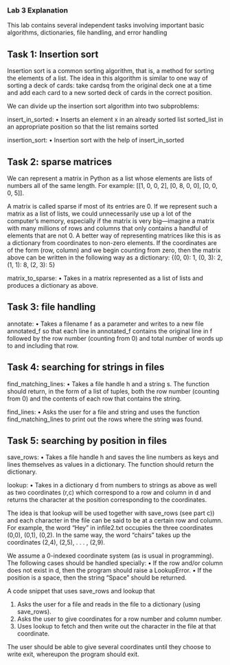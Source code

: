 ### Lab 3 Explanation ###

This lab contains several independent tasks involving important basic algorithms, dictionaries, file
handling, and error handling


## Task 1: Insertion sort ##
Insertion sort is a common sorting algorithm, that is, a method for sorting the elements of a list. The
idea in this algorithm is similar to one way of sorting a deck of cards: take cardsq from the original deck
one at a time and add each card to a new sorted deck of cards in the correct position.

We can divide up the insertion sort algorithm into two subproblems:

insert_in_sorted:
• Inserts an element x in an already sorted list sorted_list in an appropriate position so that the list remains sorted

insertion_sort:
• Insertion sort with the help of insert_in_sorted


## Task 2: sparse matrices ##
We can represent a matrix in Python as a list whose elements are lists of numbers all of the same length.
For example: [[1, 0, 0, 2], [0, 8, 0, 0], [0, 0, 0, 5]].

A matrix is called sparse if most of its entries are 0. If we represent such a matrix as a list of lists, we
could unnecessarily use up a lot of the computer’s memory, especially if the matrix is very big—imagine
a matrix with many millions of rows and columns that only contains a handful of elements that are not 0.
A better way of representing matrices like this is as a dictionary from coordinates to non-zero elements.
If the coordinates are of the form (row, column) and we begin counting from zero, then the matrix above
can be written in the following way as a dictionary:
{(0, 0): 1, (0, 3): 2, (1, 1): 8, (2, 3): 5}

matrix_to_sparse:
• Takes in a matrix represented as a list of lists and produces a dictionary as above.


## Task 3: file handling ##

annotate:
• Takes a filename f as a parameter and writes to a new file annotated_f
so that each line in annotated_f contains the original line in f followed by the row number (counting
from 0) and total number of words up to and including that row.

## Task 4: searching for strings in files ##

find_matching_lines:
• Takes a file handle h and a string s. The function
should return, in the form of a list of tuples, both the row number (counting from 0) and the contents of
each row that contains the string.

find_lines:
• Asks the user for a file and string and uses the function
find_matching_lines to print out the rows where the string was found.


## Task 5: searching by position in files ##
save_rows:
• Takes a file handle h and saves the line numbers as keys and lines
themselves as values in a dictionary. The function should return the dictionary.

lookup:
• Takes in a dictionary d from numbers to strings as above as well as two
coordinates (r,c) which correspond to a row and column in d and returns the character at the position
corresponding to the coordinates.

The idea is that lookup will be used together with save_rows (see part c)) and each character in the file
can be said to be at a certain row and column. For example, the word “Hey” in infile2.txt occupies
the three coordinates (0,0), (0,1), (0,2). In the same way, the word “chairs” takes up the coordinates
(2,4), (2,5), . . . , (2,9).

We assume a 0-indexed coordinate system (as is usual in programming).
The following cases should be handled specially:
• If the row and/or column does not exist in d, then the program should raise a LookupError.
• If the position is a space, then the string “Space” should be returned.

A code snippet that uses save_rows and lookup that
1. Asks the user for a file and reads in the file to a dictionary (using save_rows).
2. Asks the user to give coordinates for a row number and column number.
3. Uses lookup to fetch and then write out the character in the file at that coordinate.

The user should be able to give several coordinates until they choose to write exit, whereupon the
program should exit.